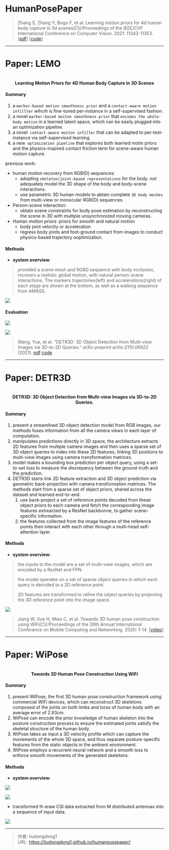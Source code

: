 # HumanPosePaper


> Zhang S, Zhang Y, Bogo F, et al. Learning motion priors for 4d human body capture in 3d scenes[C]//Proceedings of the IEEE/CVF International Conference on Computer Vision. 2021: 11343-11353.  [[pdf](chrome-extension://ikhdkkncnoglghljlkmcimlnlhkeamad/pdf-viewer/web/viewer.html?file=https%3A%2F%2Farxiv.org%2Fpdf%2F2108.10399.pdf)] [[code](https://github.com/sanweiliti/LEMO)]

------

# Paper: LEMO

<div align=center>
<br/>
<b>Learning Motion Priors for 4D Human Body Capture in 3D Scenes</b>
</div>


#### Summary

1. a `marker-based motion smoothness prior` and a `contact-aware motion infillter` wihcih is fine-tuned per-instance in a self-supervised fashion.
2. a novel `marker-based moiton smoothness prior` that `encodes the whole-body motion` in a learned latent space, which can be easily plugged into an optimization pipeline.
3. a novel` contact-aware moiton infiller` that can be adapted to per-test-instance via self-supervised learning
4. a new` optimization pipeline` that explores both learned motin priors and the physics-inspired contact friction term for scene-aware human motion capture.

previous work:

- human motion recovery from RGB(D) sequences:
  -  adopting `skeleton/joint-based representations` for the body. not adequately model the 3D shape of the body and body-scene interactions.
  - use parametric 3D human models to abtain complete `3D body meshes` from multi-view or monocular RGB(D) sequences.
- Person-scene interaction: 
  - obtain scene constraints for body pose estimation by reconstructing the scene in 3D with multiple unsynchronized moving cameras.
- Human motion priors: priors for smooth and natural motion
  - body joint velocity or acceleration
  - regress body joints and foot-ground contact from images to conduct physics-based trajectory ooptimization.

#### Methods

- **system overview**:

> provided a scene mesh and RGBD sequence with body occlusion, recovers a realistic global motion, with natural person-scene interactions.  The markers trajectories(left) and accelerations(right) of each stage are shown at the bottom, as well as a walking sequence from AMASS.

![](https://gitee.com/github-25970295/blogpictureV2/raw/master/image-20211103102647565.png)

#### Evaluation

![](https://gitee.com/github-25970295/blogpictureV2/raw/master/image-20211102185206231.png)

![](https://gitee.com/github-25970295/blogpictureV2/raw/master/image-20211102185224112.png)

> Wang, Yue, et al. "DETR3D: 3D Object Detection from Multi-view Images via 3D-to-2D Queries." *arXiv preprint arXiv:2110.06922* (2021). [pdf](chrome-extension://ikhdkkncnoglghljlkmcimlnlhkeamad/pdf-viewer/web/viewer.html?file=https%3A%2F%2Fopenreview.net%2Fpdf%3Fid%3DxHnJS2GYFDz) [code](https://github.com/WangYueFt/detr3d)
>

------

# Paper: DETR3D

<div align=center>
<br/>
<b>DETR3D: 3D Object Detection from Multi-view Images via 3D-to-2D Queries.</b>
</div>

#### Summary

1. present a streamlined 3D object detection model from RGB images, our methods fuses information from all the camera views in each layer of computation.
2. manipulates predictions directly in 3D space, the architecture extracts 2D features from multiple camera images and then uses a sparse set of 3D object queries to index into these 2D features, linking 3D positions to multi-view images using camera transformation matrices.
3. model makes a bounding box prediction per object query, using a set-to-set loss to measure the discrepancy between the ground-truth and the prediction.
4. DETR3D starts link 2D feature extraction and 3D object prediction via geometric back-projection with camera transformation matrices. The methods start from a sparse set of object priors, shared across the dataset and learned end-to-end.
   1. use back-project a set of reference points decoded from these object priors to each camera and fetch the corresponding image features extreacted by a ResNet backbonne, to gather scene-specific information.
   2. the features collected from the image features of the reference points then interact with each other through a multi-head self-attention layer.

#### Methods

- **system overview**:

> the inputs to the model are a set of multi-view images, which are encoded by a ResNet and FPN.
>
> the model operates on a set of sparse object queries in which each query is deocded to a 3D reference point.
>
> 2D features are transformed to refine the object queries by projecting the 3D reference point into the image space.

![](https://gitee.com/github-25970295/blogpictureV2/raw/master/image-20211106154832864.png)

> Jiang W, Xue H, Miao C, et al. Towards 3D human pose construction using WiFi[C]//Proceedings of the 26th Annual International Conference on Mobile Computing and Networking. 2020: 1-14.  [[video](https://www.youtube.com/watch?v=puU4EvBTPxA)]

------

# Paper: WiPose

<div align=center>
<br/>
<b>Towards 3D Human Pose Construction Using WiFi</b>
</div>


#### Summary

1. present WiPose, the first 3D human pose construction framework using commercial WiFi devices, which can reconstruct 3D skeletons composed of the joints on both limbs and torso of human body with an average error of 2.83cm.
2. WiPose can encode the prior knowledge of human skeleton into the posture construction process to ensure the estimated joints satisfy the skeletal structure of the human body.
3. WiPose takes as input a 3D velocity profile which can capture the movements of the whole 3D space, and thus separate posture-specific features from the static objects in the ambient environment.
4. WiPose employs a recurrent neural network and a smooth loss to enforce smooth movements of the generated skeletons.

#### Methods

- **system overview**:

![](https://gitee.com/github-25970295/blogpictureV2/raw/master/image-20211129152221849.png)

![](https://gitee.com/github-25970295/blogpictureV2/raw/master/image-20211129152839987.png)

- transformed th eraw CSI data extracted from M distributed antennas into a sequence of input data.

![](https://gitee.com/github-25970295/blogpictureV2/raw/master/image-20211129152903257.png)



---

> 作者: liudongdong1  
> URL: https://liudongdong1.github.io/humanposepaper/  

